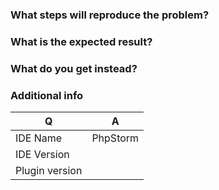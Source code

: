 ### What steps will reproduce the problem?


### What is the expected result?


### What do you get instead?


### Additional info

| Q                | A
| ---------------- | --------
| IDE Name         | PhpStorm
| IDE Version      | 
| Plugin version   | 
